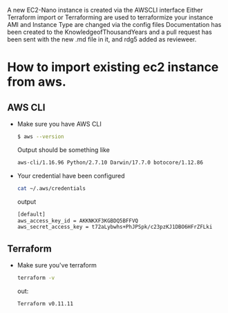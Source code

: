 A new EC2-Nano instance is created via the AWSCLI interface
 Either Terraform import or Terraforming are used to terraformize your instance
AMI and Instance Type are changed via the config files
Documentation has been created to the KnowledgeofThousandYears and a pull request has been sent with the new .md file in it, and rdg5 added as revieweer.

How to import existing ec2 instance from aws.
====

AWS CLI
---

- Make sure you have AWS CLI
  ```sh
  $ aws --version
  ```
  Output should be something like
  ```sh
  aws-cli/1.16.96 Python/2.7.10 Darwin/17.7.0 botocore/1.12.86
  ```
- Your credential have been configured
  ```sh
  cat ~/.aws/credentials
  ```
  output
  ```sh
  [default]
  aws_access_key_id = AKKNKXF3KGBDQ5BFFVQ
  aws_secret_access_key = t72aLybwhs+PhJPSpk/c23pzKJ1DBO6HFrZFLki
  ```

Terraform
---

- Make sure you've terraform
  ```sh
  terraform -v
  ```
  out:
  ```sh
  Terraform v0.11.11
  ```
  
